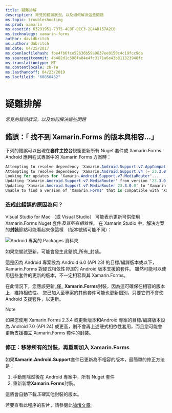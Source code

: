```yaml
---
title: 疑難排解
description: 常見的錯誤狀況，以及如何解決這些問題
ms.topic: troubleshooting
ms.prod: xamarin
ms.assetid: 63291951-7375-4CBF-BCC3-2E4AD157A2C8
ms.technology: xamarin-forms
author: davidbritch
ms.author: dabritch
ms.date: 04/25/2017
ms.openlocfilehash: fbe4fb6fce52636b59a9637ee0150c4c19fcc9da
ms.sourcegitcommit: 4b402d1c508fa84e4fc3171a6e43b811323948fc
ms.translationtype: MT
ms.contentlocale: zh-TW
ms.lasthandoff: 04/23/2019
ms.locfileid: "60850432"
---
```

# <a name="troubleshooting"></a>疑難排解

_常見的錯誤狀況，以及如何解決這些問題_

## <a name="error-unable-to-find-a-version-of-xamarinforms-compatible-with"></a>錯誤：「 找不到 Xamarin.Forms 的版本與相容...」

下列的錯誤可以出現在**套件主控台**視窗更新所有 Nuget 套件或 Xamarin.Forms Android 應用程式專案中的 Xamarin.Forms 方案時：

```csharp
Attempting to resolve dependency 'Xamarin.Android.Support.v7.AppCompat (= 23.3.0.0)'.
Attempting to resolve dependency 'Xamarin.Android.Support.v4 (= 23.3.0.0)'.
Looking for updates for 'Xamarin.Android.Support.v7.MediaRouter'...
Updating 'Xamarin.Android.Support.v7.MediaRouter' from version '23.3.0.0' to '23.3.1.0' in project 'Todo.Droid'.
Updating 'Xamarin.Android.Support.v7.MediaRouter 23.3.0.0' to 'Xamarin.Android.Support.v7.MediaRouter 23.3.1.0' failed.
Unable to find a version of 'Xamarin.Forms' that is compatible with 'Xamarin.Android.Support.v7.MediaRouter 23.3.0.0'.
```

### <a name="what-causes-this-error"></a>造成此錯誤的原因為何？

Visual Studio for Mac （或 Visual Studio） 可能表示更新可供使用 Xamarin.Forms Nuget 套件*及其所有相依性*。 在 Xamarin Studio 中，解決方案的**封裝**節點可能看起來像這樣 （版本號碼可能不同）：

![](images/updates-available.png "Android 專案的 Packages 資料夾")

如果您嘗試更新，可能會發生此錯誤_所有_封裝。

這是因為 Android 專案設為 Android 6.0 (API 23) 的目標/編譯版本或以下，Xamarin.Forms 對硬式相依性*特定*的 Android 版本支援的套件。 雖然可能可以使用這些套件的更新的版本，不一定相容與其 Xamarin.Forms。

在此情況下，您應該更新_僅_ **Xamarin.Forms**封裝，因為這可確保在相容的版本上，維持相依性。 您已加入至專案的其他套件可能也更新個別，只要它們不會使 Android 支援套件，以更新。


> [!NOTE]
> 如果您使用 Xamarin.Forms 2.3.4 或更新版本**和**Android 專案的目標/編譯版本設為 Android 7.0 (API 24) 或更高，則不會再上述硬式相依性套用，而且您可能會更新支援獨立 Xamarin.Forms 套件的封裝。


### <a name="fix-remove-all-packages-and-re-add-xamarinforms"></a>修正：移除所有的封裝，再重新加入 Xamarin.Forms

如果**Xamarin.Android.Support**套件已更新為不相容的版本，最簡單的修正方法是：

1. 手動刪除然後在 Android 專案中，所有 Nuget 套件
2. 重新新增**Xamarin.Forms**封裝。

這將會自動下載*正確*其他封裝的版本。

若要查看此程序的影片，請參閱此[論壇文章](https://forums.xamarin.com/discussion/comment/170012/#Comment_170012)。
